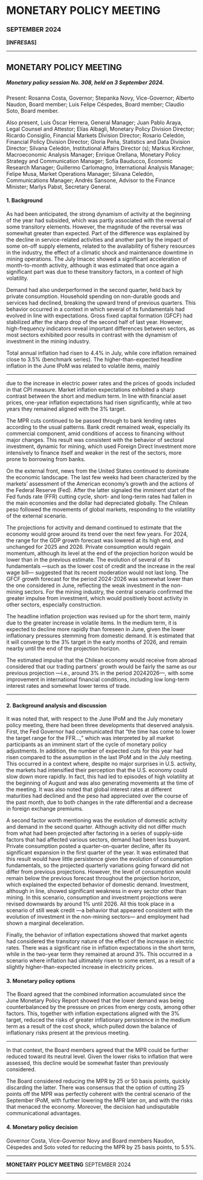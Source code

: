# MONETARY POLICY MEETING

### SEPTEMBER 2024

**[INF*RES*AS]**


-----

## MONETARY POLICY MEETING

##### Monetary policy session No. 308, held on 3 September 2024.

Present: Rosanna Costa, Governor; Stepanka Novy, Vice-Governor; Alberto Naudon, Board member; Luis
Felipe Céspedes, Board member; Claudio Soto, Board member.

Also present, Luis Óscar Herrera, General Manager; Juan Pablo Araya, Legal Counsel and Attestor; Elías
Albagli, Monetary Policy Division Director; Ricardo Consiglio, Financial Markets Division Director; Rosario
Celedón, Financial Policy Division Director; Gloria Peña, Statistics and Data Division Director; Silvana Celedón,
Institutional Affairs Director (s); Markus Kirchner, Macroeconomic Analysis Manager; Enrique Orellana,
Monetary Policy Strategy and Communication Manager; Sofía Bauducco, Economic Research Manager;
Guillermo Carlomagno, International Analysis Manager; Felipe Musa, Market Operations Manager; Silvana
Celedón, Communications Manager; Andrés Sansone, Advisor to the Finance Minister; Marlys Pabst,
Secretary General.

#### 1. Background

As had been anticipated, the strong dynamism of activity at the beginning of the year had subsided, which
was partly associated with the reversal of some transitory elements. However, the magnitude of the reversal
was somewhat greater than expected. Part of the difference was explained by the decline in service-related
activities and another part by the impact of some on-off supply elements, related to the availability of fishery
resources in the industry, the effect of a climatic shock and maintenance downtime in mining operations.
The July Imacec showed a significant acceleration of month-to-month activity, although it was estimated
that once again a significant part was due to these transitory factors, in a context of high volatility.

Demand had also underperformed in the second quarter, held back by private consumption. Household
spending on non-durable goods and services had declined, breaking the upward trend of previous quarters.
This behavior occurred in a context in which several of its fundamentals had evolved in line with expectations.
Gross fixed capital formation (GFCF) had stabilized after the sharp drop of the second half of last year.
However, high-frequency indicators reveal important differences between sectors, as most sectors exhibited
poor results in contrast with the dynamism of investment in the mining industry.

Total annual inflation had risen to 4.4% in July, while core inflation remained close to 3.5% (benchmark
series). The higher-than-expected headline inflation in the June IPoM was related to volatile items, mainly


-----

due to the increase in electric power rates and the prices of goods included in that CPI measure. Market
inflation expectations exhibited a sharp contrast between the short and medium term. In line with financial
asset prices, one-year inflation expectations had risen significantly, while at two years they remained aligned
with the 3% target.

The MPR cuts continued to be passed through to bank lending rates according to the usual patterns. Bank
credit remained weak, especially its commercial component, amid conditions of access to financing without
major changes. This result was consistent with the behavior of sectoral investment, dynamic for mining,
which used Foreign Direct Investment more intensively to finance itself and weaker in the rest of the sectors,
more prone to borrowing from banks.

On the external front, news from the United States continued to dominate the economic landscape. The last
few weeks had been characterized by the markets’ assessment of the American economy’s growth and the
actions of the Federal Reserve (Fed). After the latter signaled the imminent start of the Fed funds rate (FFR)
cutting cycle, short- and long-term rates had fallen in the main economies and the dollar had depreciated
globally. The Chilean peso followed the movements of global markets, responding to the volatility of the
external scenario.

The projections for activity and demand continued to estimate that the economy would grow around its
trend over the next few years. For 2024, the range for the GDP growth forecast was lowered at its high end,
and unchanged for 2025 and 2026. Private consumption would regain momentum, although its level at the
end of the projection horizon would be lower than in the previous estimate. The evolution of several of its
fundamentals —such as the lower cost of credit and the increase in the real wage bill— suggested that its
recent moderation would not last long. The GFCF growth forecast for the period 2024-2026 was somewhat
lower than the one considered in June, reflecting the weak investment in the non-mining sectors. For
the mining industry, the central scenario confirmed the greater impulse from investment, which would
positively boost activity in other sectors, especially construction.

The headline inflation projection was revised up for the short term, mainly due to the greater increase in
volatile items. In the medium term, it is expected to decline more rapidly than foreseen in June, given the
lower inflationary pressures stemming from domestic demand. It is estimated that it will converge to the
3% target in the early months of 2026, and remain nearby until the end of the projection horizon.

The estimated impulse that the Chilean economy would receive from abroad considered that our trading
partners’ growth would be fairly the same as our previous projection —i.e., around 3% in the period 20242026—, with some improvement in international financial conditions, including low long-term interest rates
and somewhat lower terms of trade.


-----

#### 2. Background analysis and discussion

It was noted that, with respect to the June IPoM and the July monetary policy meeting, there had been three
developments that deserved analysis. First, the Fed Governor had communicated that “the time has come
to lower the target range for the FFR…,” which was interpreted by all market participants as an imminent
start of the cycle of monetary policy adjustments. In addition, the number of expected cuts for this year
had risen compared to the assumption in the last IPoM and in the July meeting. This occurred in a context
where, despite no major surprises in U.S. activity, the markets had intensified their perception that the U.S.
economy could slow down more rapidly. In fact, this had led to episodes of high volatility at the beginning
of August and was also generating movements at the time of the meeting. It was also noted that global
interest rates at different maturities had declined and the peso had appreciated over the course of the past
month, due to both changes in the rate differential and a decrease in foreign exchange premiums.

A second factor worth mentioning was the evolution of domestic activity and demand in the second quarter.
Although activity did not differ much from what had been projected after factoring in a series of supply-side
factors that had affected various sectors, demand had been less buoyant. Private consumption posted a
quarter-on-quarter decline, after its significant expansion in the first quarter of the year. It was estimated that
this result would have little persistence given the evolution of consumption fundamentals, so the projected
quarterly variations going forward did not differ from previous projections. However, the level of consumption
would remain below the previous forecast throughout the projection horizon, which explained the expected
behavior of domestic demand. Investment, although in line, showed significant weakness in every sector other
than mining. In this scenario, consumption and investment projections were revised downwards by around
1% until 2026. All this took place in a scenario of still weak credit —a behavior that appeared consistent with
the evolution of investment in the non-mining sectors— and employment had shown a marginal deceleration.

Finally, the behavior of inflation expectations showed that market agents had considered the transitory
nature of the effect of the increase in electric rates. There was a significant rise in inflation expectations
in the short term, while in the two-year term they remained at around 3%. This occurred in a scenario
where inflation had ultimately risen to some extent, as a result of a slightly higher-than-expected increase
in electricity prices.

#### 3. Monetary policy options

The Board agreed that the combined information accumulated since the June Monetary Policy Report
showed that the lower demand was being counterbalanced by the pressure on prices from energy costs,
among other factors. This, together with inflation expectations aligned with the 3% target, reduced the
risks of greater inflationary persistence in the medium term as a result of the cost shock, which pulled down
the balance of inflationary risks present at the previous meeting.


-----

In that context, the Board members agreed that the MPR could be further reduced toward its neutral level.
Given the lower risks to inflation that were assessed, this decline would be somewhat faster than previously
considered.

The Board considered reducing the MPR by 25 or 50 basis points, quickly discarding the latter. There was
consensus that the option of cutting 25 points off the MPR was perfectly coherent with the central scenario
of the September IPoM, with further lowering the MPR later on, and with the risks that menaced the
economy. Moreover, the decision had undisputable communicational advantages.

#### 4. Monetary policy decision

Governor Costa, Vice-Governor Novy and Board members Naudon, Céspedes and Soto voted for reducing
the MPR by 25 basis points, to 5.5%.


-----

**MONETARY POLICY MEETING**
SEPTEMBER 2024


-----

